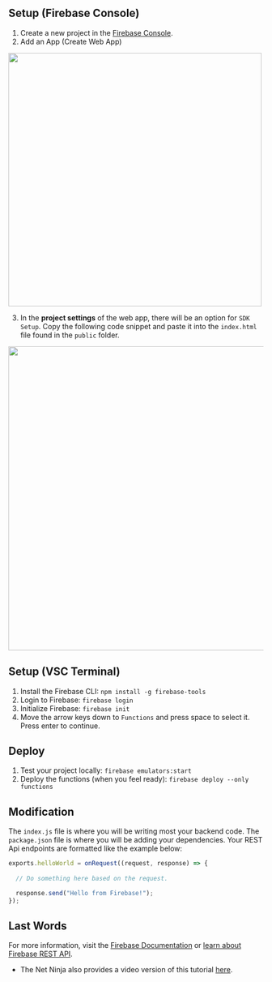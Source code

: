 ## Setup (Firebase Console)

1. Create a new project in the [Firebase Console](https://console.firebase.google.com/).
2. Add an App (Create Web App) 

<img style="width: 500px" src="https://cdn.discordapp.com/attachments/952426595279331358/1121200521261363200/Screenshot_20230621_025145.png">

3. In the **project settings** of the web app, there will be an option for `SDK Setup`. Copy the following code snippet and paste it into the `index.html` file found in the `public` folder.

<img style="width: 600px" src="https://cdn.discordapp.com/attachments/952426595279331358/1121201685554024479/image.png">


## Setup (VSC Terminal)

1. Install the Firebase CLI: `npm install -g firebase-tools`
2. Login to Firebase: `firebase login`
3. Initialize Firebase: `firebase init`
4. Move the arrow keys down to `Functions` and press space to select it. Press enter to continue.

## Deploy

1. Test your project locally: `firebase emulators:start`
2. Deploy the functions (when you feel ready): `firebase deploy --only functions`

## Modification

The `index.js` file is where you will be writing most your backend code. The `package.json` file is where you will be adding your dependencies. Your REST Api endpoints are formatted like the example below:

```js
exports.helloWorld = onRequest((request, response) => {
      
  // Do something here based on the request.

  response.send("Hello from Firebase!");
});
```

## Last Words

For more information, visit the [Firebase Documentation](https://firebase.google.com/docs/functions/get-started) or [learn about Firebase REST API](https://firebase.google.com/docs/reference/rest/database).

- The Net Ninja also provides a video version of this tutorial [here](https://www.youtube.com/watch?v=gYF32BrHVlA).
